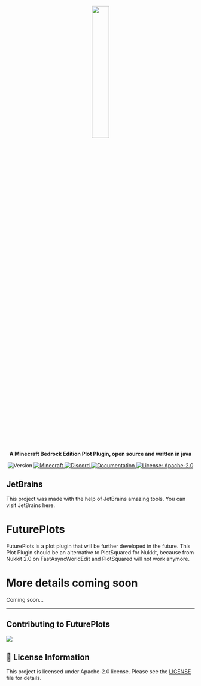 <p align="center">
    <a href="https://ovis.dev">
      <img src="https://i.imgur.com/SU8k5fV.png" width=30%>
    </a>
    <p align="center">
        <strong>
            A Minecraft Bedrock Edition Plot Plugin, open source and written in java
        </strong>
    </p>
</p>


<p align="center">
   <img alt="Version" src="https://img.shields.io/badge/version-4.0.0-blue.svg?cacheSeconds=2592000" />
   <a href="https://feedback.minecraft.net/hc/en-us/articles/26247797084173--Minecraft-1-21-1-Bedrock">
      <img alt="Minecraft" src="https://img.shields.io/badge/minecraft-v1.21.50%20(Bedrock)-56383E" />
   </a>
   <!---
    <a href="https://github.com/ovisdevelopment/FuturePlots/actions?query=branch%3Amaster+is%3Asuccess" target="_blank">
      <img alt="Action" src="https://github.com/ovisdevelopment/FuturePlots/actions/workflows/maven.yml/badge.svg?branch=master" />
   </a>
    -->
   <a href="https://discord.gg/2PYGr7GfTf">
      <img alt="Discord" src="https://img.shields.io/discord/639130989708181535?label=discord&color=7289DA&logo=discord" />
   </a>
   <a href="https://github.com/ovisdevelopment/FuturePlots/wiki" target="_blank">
      <img alt="Documentation" src="https://img.shields.io/badge/documentation-yes-brightgreen.svg" />
   </a>
   <a href="https://www.apache.org/licenses/LICENSE-2.0.html" target="_blank">
      <img alt="License: Apache-2.0" src="https://img.shields.io/badge/Apache-2.0-yellow.svg" />
   </a>
</p>

## JetBrains
This project was made with the help of JetBrains amazing tools. You can visit JetBrains here.

# FuturePlots
FuturePlots is a plot plugin that will be further developed in the future. This Plot Plugin should be an alternative to PlotSquared for Nukkit, because from Nukkit 2.0 on FastAsyncWorldEdit and PlotSquared will not work anymore.

# More details coming soon
Coming soon...

----------------

## Contributing to FuturePlots

<a href="https://github.com/ovisdevelopment/FuturePlots/graphs/contributors">
  <img src="https://contrib.rocks/image?repo=ovisdevelopment/FuturePlots" />
</a>

## 📝 License Information

This project is licensed under Apache-2.0 license. Please see the [LICENSE](/LICENSE) file for details.
